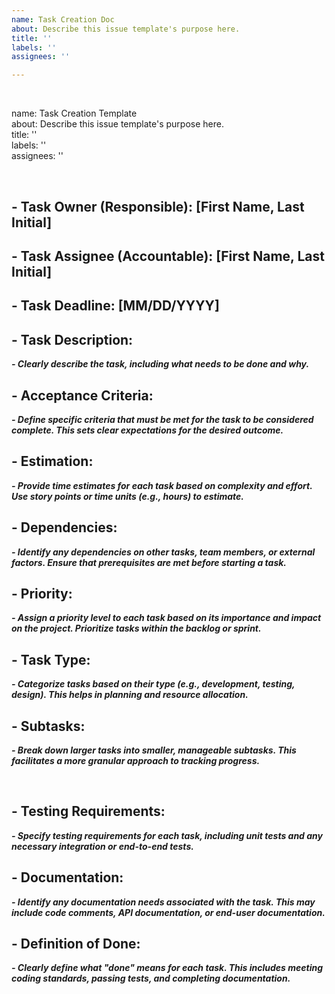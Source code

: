 ```yaml
---
name: Task Creation Doc
about: Describe this issue template's purpose here.
title: ''
labels: ''
assignees: ''

---
```


<br>

name: Task Creation Template  
about: Describe this issue template's purpose here.  
title: ''  
labels: ''  
assignees: ''  

<br>

## - Task Owner (Responsible): [First Name, Last Initial]

## - Task Assignee (Accountable): [First Name, Last Initial]

## - Task Deadline: [MM/DD/YYYY]

## - Task Description:

***- Clearly describe the task, including what needs to be done and why.***

## - Acceptance Criteria:

***- Define specific criteria that must be met for the task to be considered complete. This sets clear expectations for the desired outcome.***

## - Estimation:

***- Provide time estimates for each task based on complexity and effort. Use story points or time units (e.g., hours) to estimate.***

## - Dependencies:

***- Identify any dependencies on other tasks, team members, or external factors. Ensure that prerequisites are met before starting a task.***

## - Priority:

***- Assign a priority level to each task based on its importance and impact on the project. Prioritize tasks within the backlog or sprint.***

## - Task Type:

***- Categorize tasks based on their type (e.g., development, testing, design). This helps in planning and resource allocation.***

## - Subtasks:

***- Break down larger tasks into smaller, manageable subtasks. This facilitates a more granular approach to tracking progress.***

<br>

## - Testing Requirements:

***- Specify testing requirements for each task, including unit tests and any necessary integration or end-to-end tests.***

## - Documentation:

***- Identify any documentation needs associated with the task. This may include code comments, API documentation, or end-user documentation.***

## - Definition of Done:

***- Clearly define what "done" means for each task. This includes meeting coding standards, passing tests, and completing documentation.***
